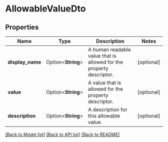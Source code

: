 # AllowableValueDto

## Properties

Name | Type | Description | Notes
------------ | ------------- | ------------- | -------------
**display_name** | Option<**String**> | A human readable value that is allowed for the property descriptor. | [optional]
**value** | Option<**String**> | A value that is allowed for the property descriptor. | [optional]
**description** | Option<**String**> | A description for this allowable value. | [optional]

[[Back to Model list]](../README.md#documentation-for-models) [[Back to API list]](../README.md#documentation-for-api-endpoints) [[Back to README]](../README.md)



